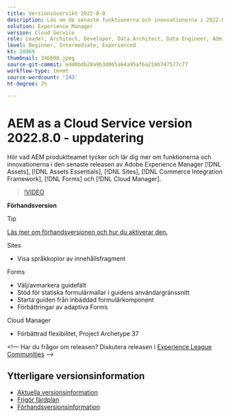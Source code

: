 ```yaml
---
title: Versionsöversikt 2022-8-0
description: Läs om de senaste funktionerna och innovationerna i 2022-8-0-utgåvan av Adobe Experience Manager [!DNL Assets Essentials], [!DNL Sites], [!DNL Screens], [!DNL Forms] och [!DNL Cloud Foundation].
solution: Experience Manager
version: Cloud Service
role: Leader, Architect, Developer, Data Architect, Data Engineer, Admin, User
level: Beginner, Intermediate, Experienced
kt: 10969
thumbnail: 346608.jpeg
source-git-commit: edd0bdb28a9b3d065a64a95af6a216b747577c77
workflow-type: tm+mt
source-wordcount: '143'
ht-degree: 2%

---
```


# AEM as a Cloud Service version 2022.8.0 - uppdatering

Hör vad AEM produktteamet tycker och lär dig mer om funktionerna och innovationerna i den senaste releasen av Adobe Experience Manager [!DNL Assets], [!DNL Assets Essentials], [!DNL Sites], [!DNL Commerce Integration Framework], [!DNL Forms] och [!DNL Cloud Manager].

>[!VIDEO](https://video.tv.adobe.com/v/346608/?quality=12&learn=on)

**Förhandsversion**

>[!TIP]
>
>[Läs mer om förhandsversionen och hur du aktiverar den.](https://experienceleague.adobe.com/docs/experience-manager-cloud-service/content/release-notes/prerelease.html)

Sites

* Visa språkkopior av innehållsfragment

Forms

* Välj/avmarkera guidefält
* Stöd för statiska formulärmallar i guidens användargränssnitt
* Starta guiden från inbäddad formulärkomponent
* Förbättringar av adaptiva Forms

Cloud Manager

* Förbättrad flexibilitet, Project Archetype 37

&lt;!— Har du frågor om releasen?  Diskutera releasen i [Experience League Communities](https://adobe.ly/3paYDAo) —>

## Ytterligare versionsinformation

* [Aktuella versionsinformation](https://experienceleague.adobe.com/docs/experience-manager-cloud-service/content/release-notes/home.html)
* [Frigör färdplan](https://experienceleague.adobe.com/docs/experience-manager-release-information/aem-release-updates/update-releases-roadmap.html)
* [Förhandsversionsinformation](https://experienceleague.adobe.com/docs/experience-manager-cloud-service/content/release-notes/prerelease.html)
